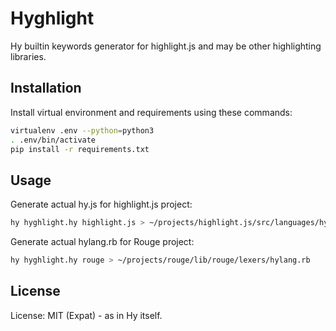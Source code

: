 # Hyghlight

Hy builtin keywords generator for highlight.js and may be other highlighting libraries.

## Installation

Install virtual environment and requirements using these commands:

```bash
virtualenv .env --python=python3
. .env/bin/activate
pip install -r requirements.txt
```

## Usage

Generate actual hy.js for highlight.js project:

```bash
hy hyghlight.hy highlight.js > ~/projects/highlight.js/src/languages/hy.js
```

Generate actual hylang.rb for Rouge project:

```bash
hy hyghlight.hy rouge > ~/projects/rouge/lib/rouge/lexers/hylang.rb
```


## License

License: MIT (Expat) - as in Hy itself.
